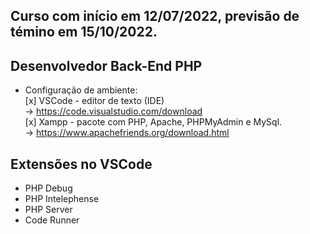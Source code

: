 ## Curso com início em 12/07/2022, previsão de témino em 15/10/2022.

## Desenvolvedor Back-End PHP

- Configuração de ambiente:<br>
    [x] VSCode - editor de texto (IDE)<br>
    -> https://code.visualstudio.com/download<br>
    [x] Xampp - pacote com PHP, Apache, PHPMyAdmin e MySql.<br>
    -> https://www.apachefriends.org/download.html

## Extensões no VSCode

- PHP Debug
- PHP Intelephense
- PHP Server
- Code Runner